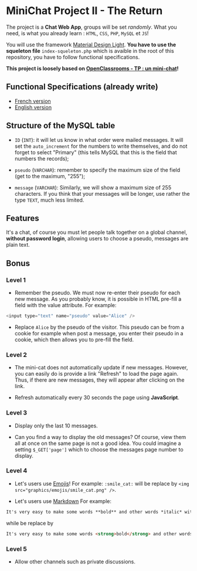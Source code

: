 # MiniChat Project II - The Return

The project is a **Chat Web App**, groups will be set _randomly_.
What you need, is what you already learn : `HTML`, `CSS`, `PHP`, `MySQL` et `JS`!

You will use the framework [Material Design Light](https://getmdl.io/).
__You have to use the squeleton file__ `index-squeleton.php` which is avaible in the root of this repository, you have to follow functional specifications.

__This project is loosely based on [OpenClassrooms - TP : un mini-chat](https://openclassrooms.com/courses/concevez-votre-site-web-avec-php-et-mysql/tp-un-mini-chat)!__

## Functional Specifications (already write)

* [French version](https://docs.google.com/document/d/1AK9OQgLsr0Iv549YS3zUCoENvSVdm0H5RV2kMYpaeyc)
* [English version](https://docs.google.com/document/d/15xab7ijmKXCmGWooJcPr9Yp8X6TVPQ3CnYtqoKc297Q)

## Structure of the MySQL table

* `ID` (`INT`): it will let us know in what order were mailed messages. It will set the `auto_increment` for the numbers to write themselves, and do not forget to select "Primary" (this tells MySQL that this is the field that numbers the records);

* `pseudo` (`VARCHAR`): remember to specify the maximum size of the field (get to the maximum, "255");

* `message` (`VARCHAR`): Similarly, we will show a maximum size of 255 characters. If you think that your messages will be longer, use rather the type `TEXT`, much less limited.

## Features

It's a chat, of course you must let people talk together on a global channel, __without password login__, allowing users to choose a pseudo, messages are plain text.

## Bonus

### Level 1

* Remember the pseudo. We must now re-enter their pseudo for each new message. As you probably know, it is possible in HTML pre-fill a field with the value attribute. For example:

```php
<input type="text" name="pseudo" value="Alice" />
```

* Replace `Alice` by the pseudo of the visitor. This pseudo can be from a cookie for example when post a message, you enter their pseudo in a cookie, which then allows you to pre-fill the field.

### Level 2

* The mini-cat does not automatically update if new messages. However, you can easily do is provide a link "Refresh" to load the page again. Thus, if there are new messages, they will appear after clicking on the link.

* Refresh automatically every 30 seconds the page using __JavaScript__.

### Level 3

* Display only the last 10 messages.

* Can you find a way to display the old messages? Of course, view them all at once on the same page is not a good idea. You could imagine a setting `$_GET['page']` which to choose the messages page number to display.

### Level 4

* Let's users use [Emojis](http://www.emoji-cheat-sheet.com/)! For example: `:smile_cat:` will be replace by `<img src="graphics/emojis/smile_cat.png" />`.

* Let's users use [Markdown](https://guides.github.com/features/mastering-markdown/) For example:
```markdown
It's very easy to make some words **bold** and other words *italic* with Markdown. You can even [link to Google!](http://google.com)
```
while be replace by
```html
It's very easy to make some words <strong>bold</strong> and other words <em>italic</em> with Markdown. You can even <a href="http://google.com">link to Google!</a></div>
```

### Level 5

* Allow other channels such as private discussions.
